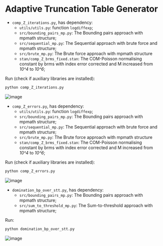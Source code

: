 # Adaptive Truncation Table Generator

- `comp_Z_iterations.py`, has dependency:
  - `utils/utils.py`: function `logdiffexp`;
  - `src/bounding_pairs_mp.py`: The Bounding pairs approach with mpmath structure;
  - `src/sequential_mp.py`: The Sequential approach with brute force and mpmath structure;
  - `src/brute_mp.py`: The Brute force approach with mpmath structure
  - `stan/comp_Z_brms_fixed.stan`: The COM-Poisson normalising constant by brms with index error corrected and M increased from _10^4_ to _10^6_;

Run (check if auxiliary libraries are installed):
```bash
python comp_Z_iterations.py
```

![image](https://github.com/user-attachments/assets/d6cdf301-8cd9-46f4-b7cf-b25ab33a637c)

- `comp_Z_errors.py`, has dependency:
  - `utils/utils.py`: function `logdiffexp`;
  - `src/bounding_pairs_mp.py`: The Bounding pairs approach with mpmath structure;
  - `src/sequential_mp.py`: The Sequential approach with brute force and mpmath structure;
  - `src/brute_mp.py`: The Brute force approach with mpmath structure
  - `stan/comp_Z_brms_fixed.stan`: The COM-Poisson normalising constant by brms with index error corrected and M increased from _10^4_ to _10^6_;

Run (check if auxiliary libraries are installed):
```bash
python comp_Z_errors.py
```
![image](https://github.com/user-attachments/assets/99350816-b53e-4e6e-959b-9aa41a54db79)


- `domination_bp_over_stt.py`, has dependency:
  - `src/bounding_pairs_mp.py`: The Bounding pairs approach with mpmath structure;
  - `src/sum_to_threshold_mp.py`: The Sum-to-threshold approach with mpmath structure;

Run:

```bash
python domination_bp_over_stt.py
```

![image](https://github.com/user-attachments/assets/3110aed0-b43c-4e65-985d-6a7bb140b522)


